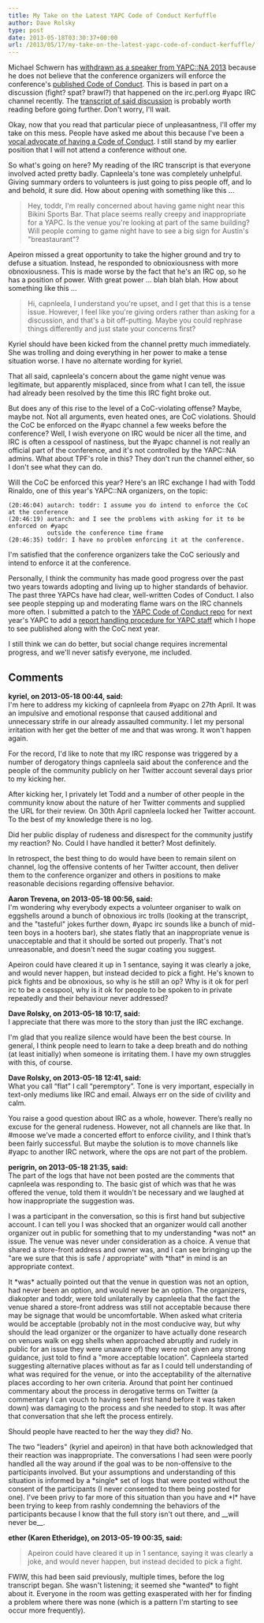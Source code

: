 ```yaml
---
title: My Take on the Latest YAPC Code of Conduct Kerfuffle
author: Dave Rolsky
type: post
date: 2013-05-18T03:30:37+00:00
url: /2013/05/17/my-take-on-the-latest-yapc-code-of-conduct-kerfuffle/
---
```


Michael Schwern has [withdrawn as a speaker from YAPC::NA 2013][1] because he does not believe that
the conference organizers will enforce the conference's [published Code of Conduct][2]. This is
based in part on a discussion (fight? spat? brawl?) that happened on the irc.perl.org #yapc IRC
channel recently. The [transcript of said discussion][3] is probably worth reading before going
further. Don't worry, I'll wait.

Okay, now that you read that particular piece of unpleasantness, I'll offer my take on this mess.
People have asked me about this because I've been a [vocal advocate of having a Code of Conduct][4].
I still stand by my earlier position that I will not attend a conference without one.

So what's going on here? My reading of the IRC transcript is that everyone involved acted pretty
badly. Capnleela's tone was completely unhelpful. Giving summary orders to volunteers is just going
to piss people off, and lo and behold, it sure did. How about opening with something like this ...

> Hey, toddr, I'm really concerned about having game night near this Bikini Sports Bar. That place
> seems really creepy and inappropriate for a YAPC. Is the venue you're looking at part of the same
> building? Will people coming to game night have to see a big sign for Austin's "breastaurant"?

Apeiron missed a great opportunity to take the higher ground and try to defuse a situation. Instead,
he responded to obnioxiousness with more obnoxiousness. This is made worse by the fact that he's an
IRC op, so he has a position of power. With great power ... blah blah blah. How about something like
this ...

> Hi, capnleela, I understand you're upset, and I get that this is a tense issue. However, I feel
> like you're giving orders rather than asking for a discussion, and that's a bit off-putting. Maybe
> you could rephrase things differently and just state your concerns first?

Kyriel should have been kicked from the channel pretty much immediately. She was trolling and doing
everything in her power to make a tense situation worse. I have no alternate wording for kyriel.

That all said, capnleela's concern about the game night venue was legitimate, but apparently
misplaced, since from what I can tell, the issue had already been resolved by the time this IRC
fight broke out.

But does any of this rise to the level of a CoC-violating offense? Maybe, maybe not. Not all
arguments, even heated ones, are CoC violations. Should the CoC be enforced on the #yapc channel a
few weeks before the conference? Well, I wish everyone on IRC would be nicer all the time, and IRC
is often a cesspool of nastiness, but the #yapc channel is not really an official part of the
conference, and it's not controlled by the YAPC::NA admins. What about TPF's role in this? They
don't run the channel either, so I don't see what they can do.

Will the CoC be enforced this year? Here's an IRC exchange I had with Todd Rinaldo, one of this
year's YAPC::NA organizers, on the topic:

    (20:46:04) autarch: toddr: I assume you do intend to enforce the CoC at the conference
    (20:46:19) autarch: and I see the problems with asking for it to be enforced on #yapc
               outside the conference time frame
    (20:46:35) toddr: I have no problem enforcing it at the conference.

I'm satisfied that the conference organizers take the CoC seriously and intend to enforce it at the
conference.

Personally, I think the community has made good progress over the past two years towards adopting
and living up to higher standards of behavior. The past three YAPCs have had clear, well-written
Codes of Conduct. I also see people stepping up and moderating flame wars on the IRC channels more
often. I submitted a patch to the [YAPC Code of Conduct repo][5] for next year's YAPC to add a
[report handling procedure for YAPC staff][6] which I hope to see published along with the CoC next
year.

I still think we can do better, but social change requires incremental progress, and we'll never
satisfy everyone, me included.

[1]: http://blog.schwern.net/2013/05/15/yapcna-2013-withdrawal/
[2]:
  http://blog.urth.org/2011/09/05/conference-code-of-conduct-considered-crucial/
  "Conference Code of Conduct Considered Crucial"
[3]: https://gist.github.com/wchristian/c2961fed4f8241329538
[4]: /2011/09/05/conference-code-of-conduct-considered-crucial/
[5]: https://github.com/YAPC-NA/code-conduct
[6]:
  https://github.com/YAPC-NA/code-conduct/blob/proposed_2014/report-handling-procedure-for-staff.md

## Comments

**kyriel, on 2013-05-18 00:44, said:**  
I'm here to address my kicking of capnleela from #yapc on 27th April. It was an impulsive and
emotional response that caused additional and unnecessary strife in our already assaulted community.
I let my personal irritation with her get the better of me and that was wrong. It won't happen
again.

For the record, I'd like to note that my IRC response was triggered by a number of derogatory things
capnleela said about the conference and the people of the community publicly on her Twitter account
several days prior to my kicking her.

After kicking her, I privately let Todd and a number of other people in the community know about the
nature of her Twitter comments and supplied the URL for their review. On 30th April capnleela locked
her Twitter account. To the best of my knowledge there is no log.

Did her public display of rudeness and disrespect for the community justify my reaction? No. Could I
have handled it better? Most definitely.

In retrospect, the best thing to do would have been to remain silent on channel, log the offensive
contents of her Twitter account, then deliver them to the conference organizer and others in
positions to make reasonable decisions regarding offensive behavior.

**Aaron Trevena, on 2013-05-18 00:56, said:**  
I'm wondering why everybody expects a volunteer organiser to walk on eggshells around a bunch of
obnoxious irc trolls (looking at the transcript, and the "tasteful" jokes further down, #yapc irc
sounds like a bunch of mid-teen boys in a hooters bar), she states flatly that an inappropriate
venue is unacceptable and that it should be sorted out properly. That's not unreasonable, and
doesn't need the sugar coating you suggest.

Apeiron could have cleared it up in 1 sentance, saying it was clearly a joke, and would never
happen, but instead decided to pick a fight. He's known to pick fights and be obnoxious, so why is
he still an op? Why is it ok for perl irc to be a cesspool, why is it ok for people to be spoken to
in private repeatedly and their behaviour never addressed?

**Dave Rolsky, on 2013-05-18 10:17, said:**  
I appreciate that there was more to the story than just the IRC exchange.

I'm glad that you realize silence would have been the best course. In general, I think people need
to learn to take a deep breath and do nothing (at least initially) when someone is irritating them.
I have my own struggles with this, of course.

**Dave Rolsky, on 2013-05-18 12:41, said:**  
What you call “flat” I call “peremptory”. Tone is very important, especially in text-only mediums
like IRC and email. Always err on the side of civility and calm.

You raise a good question about IRC as a whole, however. There’s really no excuse for the general
rudeness. However, not all channels are like that. In #moose we’ve made a concerted effort to
enforce civility, and I think that’s been fairly successful. But maybe the solution is to move
channels like #yapc to another IRC network, where the ops are not part of the problem.

**perigrin, on 2013-05-18 21:35, said:**  
The part of the logs that have not been posted are the comments that capnleela was responding to.
The basic gist of which was that he was offered the venue, told them it wouldn't be necessary and we
laughed at how inappropriate the suggestion was.

I was a participant in the conversation, so this is first hand but subjective account. I can tell
you I was shocked that an organizer would call another organizer out in public for something that to
my understanding \*was not\* an issue. The venue was never under consideration as a choice. A venue
that shared a store-front address and owner was, and I can see bringing up the "are we sure that
this is safe / appropriate" with \*that\* in mind is an appropriate context.

It \*was\* actually pointed out that the venue in question was not an option, had never been an
option, and would never be an option. The organizers, diakopter and toddr, were told unilaterally by
capnleela that the fact the venue shared a store-front address was still not acceptable because
there may be signage that would be uncomfortable. When asked what criteria would be acceptable
(probably not in the most conducive way, but why should the lead organizer or the organizer to have
actually done research on venues walk on egg shells when approached abruptly and rudely in public
for an issue they were unaware of) they were not given any strong guidance, just told to find a
"more acceptable location". Capnleela started suggesting alternative places without as far as I
could tell understanding of what was required for the venue, or into the acceptability of the
alternative places according to her own criteria. Around that point her continued commentary about
the process in derogative terms on Twitter (a commentary I can vouch to having seen first hand
before it was taken down) was damaging to the process and she needed to stop. It was after that
conversation that she left the process entirely.

Should people have reacted to her the way they did? No.

The two "leaders" (kyriel and apeiron) in that have both acknowledged that their reaction was
inappropriate. The conversations I had seen were poorly handled all the way around if the goal was
to be non-offensive to the participants involved. But your assumptions and understanding of this
situation is informed by a \*single\* set of logs that were posted without the consent of the
participants (I never consented to them being posted for one). I've been privy to far more of this
situation than you have and \*I\* have been trying to keep from rashly condemning the behaviors of
the participants because I know that the full story isn't out there, and \_\_will never be\_\_.

**ether (Karen Etheridge), on 2013-05-19 00:35, said:**

> Apeiron could have cleared it up in 1 sentance, saying it was clearly a joke, and would never
> happen, but instead decided to pick a fight.

FWIW, this had been said previously, multiple times, before the log transcript began. She wasn't
listening; it seemed she \*wanted\* to fight about it. Everyone in the room was getting exasperated
with her for finding a problem where there was none (which is a pattern I'm starting to see occur
more frequently).
